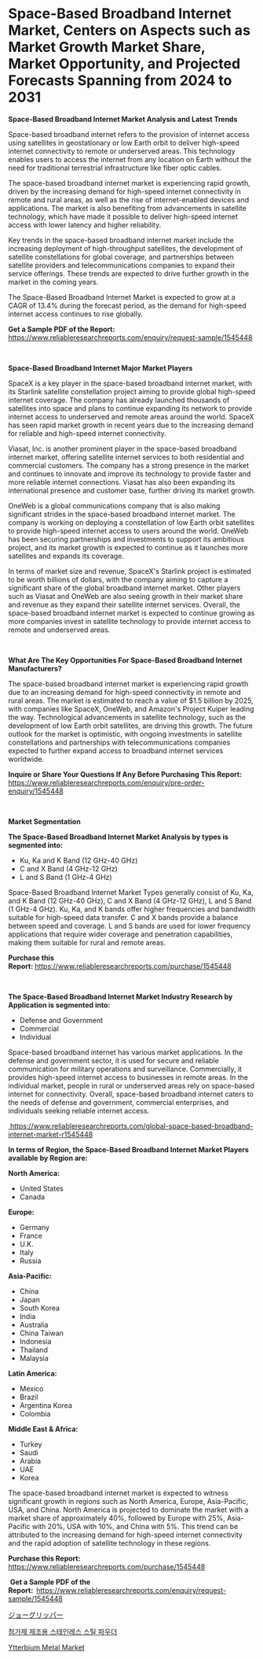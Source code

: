 <p><h1>Space-Based Broadband Internet Market, Centers on Aspects such as Market Growth Market Share, Market Opportunity, and Projected Forecasts Spanning from 2024 to 2031</h1></p><p><strong>Space-Based Broadband Internet Market Analysis and Latest Trends</strong></p>
<p><p>Space-based broadband internet refers to the provision of internet access using satellites in geostationary or low Earth orbit to deliver high-speed internet connectivity to remote or underserved areas. This technology enables users to access the internet from any location on Earth without the need for traditional terrestrial infrastructure like fiber optic cables.</p><p>The space-based broadband internet market is experiencing rapid growth, driven by the increasing demand for high-speed internet connectivity in remote and rural areas, as well as the rise of internet-enabled devices and applications. The market is also benefiting from advancements in satellite technology, which have made it possible to deliver high-speed internet access with lower latency and higher reliability.</p><p>Key trends in the space-based broadband internet market include the increasing deployment of high-throughput satellites, the development of satellite constellations for global coverage, and partnerships between satellite providers and telecommunications companies to expand their service offerings. These trends are expected to drive further growth in the market in the coming years.</p><p>The Space-Based Broadband Internet Market is expected to grow at a CAGR of 13.4% during the forecast period, as the demand for high-speed internet access continues to rise globally.</p></p>
<p><strong>Get a Sample PDF of the Report:&nbsp;</strong> <a href="https://www.reliableresearchreports.com/enquiry/request-sample/1545448">https://www.reliableresearchreports.com/enquiry/request-sample/1545448</a></p>
<p>&nbsp;</p>
<p><strong>Space-Based Broadband Internet Major Market Players</strong></p>
<p><p>SpaceX is a key player in the space-based broadband internet market, with its Starlink satellite constellation project aiming to provide global high-speed internet coverage. The company has already launched thousands of satellites into space and plans to continue expanding its network to provide internet access to underserved and remote areas around the world. SpaceX has seen rapid market growth in recent years due to the increasing demand for reliable and high-speed internet connectivity.</p><p>Viasat, Inc. is another prominent player in the space-based broadband internet market, offering satellite internet services to both residential and commercial customers. The company has a strong presence in the market and continues to innovate and improve its technology to provide faster and more reliable internet connections. Viasat has also been expanding its international presence and customer base, further driving its market growth.</p><p>OneWeb is a global communications company that is also making significant strides in the space-based broadband internet market. The company is working on deploying a constellation of low Earth orbit satellites to provide high-speed internet access to users around the world. OneWeb has been securing partnerships and investments to support its ambitious project, and its market growth is expected to continue as it launches more satellites and expands its coverage.</p><p>In terms of market size and revenue, SpaceX's Starlink project is estimated to be worth billions of dollars, with the company aiming to capture a significant share of the global broadband internet market. Other players such as Viasat and OneWeb are also seeing growth in their market share and revenue as they expand their satellite internet services. Overall, the space-based broadband internet market is expected to continue growing as more companies invest in satellite technology to provide internet access to remote and underserved areas.</p></p>
<p>&nbsp;</p>
<p><strong>What Are The Key Opportunities For Space-Based Broadband Internet Manufacturers?</strong></p>
<p><p>The space-based broadband internet market is experiencing rapid growth due to an increasing demand for high-speed connectivity in remote and rural areas. The market is estimated to reach a value of $1.5 billion by 2025, with companies like SpaceX, OneWeb, and Amazon's Project Kuiper leading the way. Technological advancements in satellite technology, such as the development of low Earth orbit satellites, are driving this growth. The future outlook for the market is optimistic, with ongoing investments in satellite constellations and partnerships with telecommunications companies expected to further expand access to broadband internet services worldwide.</p></p>
<p><strong>Inquire or Share Your Questions If Any Before Purchasing This Report:</strong> <a href="https://www.reliableresearchreports.com/enquiry/pre-order-enquiry/1545448">https://www.reliableresearchreports.com/enquiry/pre-order-enquiry/1545448</a></p>
<p>&nbsp;</p>
<p><strong>Market Segmentation</strong></p>
<p><strong>The Space-Based Broadband Internet Market Analysis by types is segmented into:</strong></p>
<p><ul><li>Ku, Ka and K Band (12 GHz-40 GHz)</li><li>C and X Band (4 GHz-12 GHz)</li><li>L and S Band (1 GHz-4 GHz)</li></ul></p>
<p><p>Space-Based Broadband Internet Market Types generally consist of Ku, Ka, and K Band (12 GHz-40 GHz), C and X Band (4 GHz-12 GHz), L and S Band (1 GHz-4 GHz). Ku, Ka, and K bands offer higher frequencies and bandwidth suitable for high-speed data transfer. C and X bands provide a balance between speed and coverage. L and S bands are used for lower frequency applications that require wider coverage and penetration capabilities, making them suitable for rural and remote areas.</p></p>
<p><strong>Purchase this Report:&nbsp;</strong><a href="https://www.reliableresearchreports.com/purchase/1545448">https://www.reliableresearchreports.com/purchase/1545448</a></p>
<p>&nbsp;</p>
<p><strong>The Space-Based Broadband Internet Market Industry Research by Application is segmented into:</strong></p>
<p><ul><li>Defense and Government</li><li>Commercial</li><li>Individual</li></ul></p>
<p><p>Space-based broadband internet has various market applications. In the defense and government sector, it is used for secure and reliable communication for military operations and surveillance. Commercially, it provides high-speed internet access to businesses in remote areas. In the individual market, people in rural or underserved areas rely on space-based internet for connectivity. Overall, space-based broadband internet caters to the needs of defense and government, commercial enterprises, and individuals seeking reliable internet access.</p></p>
<p><a href="https://www.reliableresearchreports.com/global-space-based-broadband-internet-market-r1545448">&nbsp;https://www.reliableresearchreports.com/global-space-based-broadband-internet-market-r1545448</a></p>
<p><strong>In terms of Region, the Space-Based Broadband Internet Market Players available by Region are:</strong></p>
<p>
    <p> <strong> North America: </strong>
        <ul>
            <li>United States</li>
            <li>Canada</li>
        </ul>
        </p> 
    <p> <strong> Europe: </strong>
        <ul>
            <li>Germany</li>
            <li>France</li>
            <li>U.K.</li>
            <li>Italy</li>
            <li>Russia</li>
        </ul>
        </p> 
    <p> <strong> Asia-Pacific: </strong>
        <ul>
            <li>China</li>
            <li>Japan</li>
            <li>South Korea</li>
            <li>India</li>
            <li>Australia</li>
            <li>China Taiwan</li>
            <li>Indonesia</li>
            <li>Thailand</li>
            <li>Malaysia</li>
        </ul>
        </p> 
    <p> <strong> Latin America: </strong>
        <ul>
            <li>Mexico</li>
            <li>Brazil</li>
            <li>Argentina Korea</li>
            <li>Colombia</li>
        </ul>
        </p> 
    <p> <strong> Middle East & Africa: </strong>
        <ul>
            <li>Turkey</li>
            <li>Saudi</li>
            <li>Arabia</li>
            <li>UAE</li>
            <li>Korea</li>
        </ul>
    </p>
    </p>
<p><p>The space-based broadband internet market is expected to witness significant growth in regions such as North America, Europe, Asia-Pacific, USA, and China. North America is projected to dominate the market with a market share of approximately 40%, followed by Europe with 25%, Asia-Pacific with 20%, USA with 10%, and China with 5%. This trend can be attributed to the increasing demand for high-speed internet connectivity and the rapid adoption of satellite technology in these regions.</p></p>
<p><strong>Purchase this Report: </strong><a href="https://www.reliableresearchreports.com/purchase/1545448">https://www.reliableresearchreports.com/purchase/1545448</a></p>
<p>&nbsp;<strong>Get a Sample PDF of the Report:&nbsp;&nbsp;</strong><a href="https://www.reliableresearchreports.com/enquiry/request-sample/1545448">https://www.reliableresearchreports.com/enquiry/request-sample/1545448</a></p>
<p><strong></strong></p>
<p><p><a href="https://medium.com/@kaydenjohns1964/%E3%82%B8%E3%83%A7%E3%83%BC%E3%82%B0%E3%83%AA%E3%83%83%E3%83%91%E3%83%BC%E3%83%9E%E3%83%BC%E3%82%B1%E3%83%83%E3%83%88%E3%83%AC%E3%83%9D%E3%83%BC%E3%83%88%E3%81%AF-%E3%81%93%E3%81%AE%E5%B8%82%E5%A0%B4%E3%81%AE%E6%9C%80%E6%96%B0%E3%81%AE%E3%83%88%E3%83%AC%E3%83%B3%E3%83%89%E3%82%84%E6%88%90%E9%95%B7%E6%A9%9F%E4%BC%9A%E3%82%92%E6%98%8E%E3%82%89%E3%81%8B%E3%81%AB%E3%81%97%E3%81%A6%E3%81%84%E3%81%BE%E3%81%99-944837a999b0">ジョーグリッパー</a></p><p><a href="https://github.com/idcefvhkdut6/Market-Research-Report-List-1/blob/main/758035818781.md">첨가제 제조용 스테인레스 스틸 파우더</a></p><p><a href="https://fearless-okapi-6c8.notion.site/Ytterbium-Metal-Market-A-Comprehensive-Report-of-its-Market-Share-Growth-Trends-2024-2031-a99b01cb93de4d699b13413c474114c8">Ytterbium Metal Market</a></p></p>